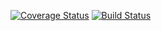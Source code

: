 [![Coverage Status](https://coveralls.io/repos/github/itanne99/calculator/badge.svg?branch=master)](https://coveralls.io/github/itanne99/calculator?branch=master)
[![Build Status](https://www.travis-ci.com/itanne99/calculator.svg?branch=master)](https://www.travis-ci.com/itanne99/calculator)
